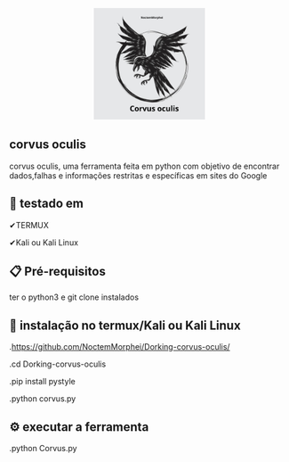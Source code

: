 <p align="center">

  <img width="200" height="200" src="20240306_215451_0000.png">

## corvus oculis
 corvus oculis, uma ferramenta feita em python com objetivo de encontrar dados,falhas e informações restritas e específicas em sites do Google

## 🥽 testado em

✔TERMUX

✔Kali ou Kali Linux

## 📋 Pré-requisitos

ter o python3 e git clone instalados

## 🔧 instalação no termux/Kali ou Kali Linux
.https://github.com/NoctemMorphei/Dorking-corvus-oculis/

.cd Dorking-corvus-oculis

.pip install pystyle

.python corvus.py

## ⚙️ executar a ferramenta
.python Corvus.py
